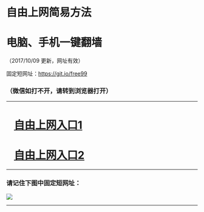 ﻿# 自由上网简易方法

# 电脑、手机一键翻墙

（2017/10/09 更新，网址有效）

固定短网址：https://git.io/free99

### （微信如打不开，请转到浏览器打开）


***





# &nbsp;&nbsp; <a href="http://ft1321220134.fwq-tz-1001.info/fwqtz01.html?t=100900112346 " target="_blank">自由上网入口1</a>
# &nbsp;&nbsp; <a href="http://ft179827801.fwq-tz-1002.info/fwqtz02.html?t=100900119841 " target="_blank">自由上网入口2</a>
***

### 请记住下图中固定短网址：

<img src="https://s3-us-west-2.amazonaws.com/fwq-1001/yjfq-20170905okok.png" /> 


***


